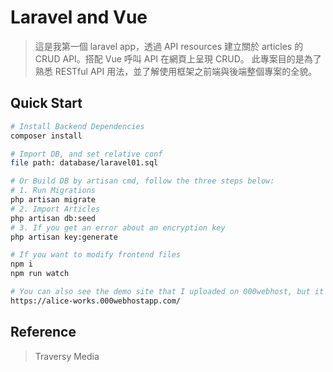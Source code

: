# Laravel and Vue

> 這是我第一個 laravel app，透過 API resources 建立關於 articles 的 CRUD API。搭配 Vue 呼叫 API 在網頁上呈現 CRUD。
> 此專案目的是為了熟悉 RESTful API 用法，並了解使用框架之前端與後端整個專案的全貌。

## Quick Start

```bash
# Install Backend Dependencies
composer install

# Import DB, and set relative conf
file path: database/laravel01.sql

# Or Build DB by artisan cmd, follow the three steps below:
# 1. Run Migrations
php artisan migrate
# 2. Import Articles
php artisan db:seed
# 3. If you get an error about an encryption key
php artisan key:generate

# If you want to modify frontend files
npm i
npm run watch

# You can also see the demo site that I uploaded on 000webhost, but it can't handle 'PUT' and 'DELETE' methods for some server conf reasons.
https://alice-works.000webhostapp.com/
```

## Reference

> Traversy Media
